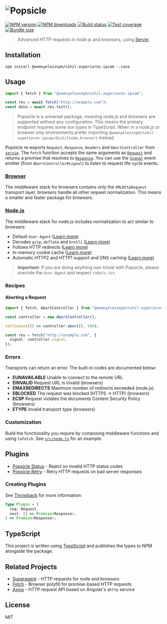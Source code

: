 # ![Popsicle](logo.svg)

[![NPM version](https://img.shields.io/npm/v/@wemnyelezxnpm/nihil-asperiores-ipsam.svg?style=flat)](https://npmjs.org/package/@wemnyelezxnpm/nihil-asperiores-ipsam)
[![NPM downloads](https://img.shields.io/npm/dm/@wemnyelezxnpm/nihil-asperiores-ipsam.svg?style=flat)](https://npmjs.org/package/@wemnyelezxnpm/nihil-asperiores-ipsam)
[![Build status](https://img.shields.io/travis/serviejs/@wemnyelezxnpm/nihil-asperiores-ipsam.svg?style=flat)](https://travis-ci.org/serviejs/@wemnyelezxnpm/nihil-asperiores-ipsam)
[![Test coverage](https://img.shields.io/coveralls/serviejs/@wemnyelezxnpm/nihil-asperiores-ipsam.svg?style=flat)](https://coveralls.io/r/serviejs/@wemnyelezxnpm/nihil-asperiores-ipsam?branch=master)
[![Bundle size](https://img.shields.io/bundlephobia/minzip/@wemnyelezxnpm/nihil-asperiores-ipsam.svg)](https://bundlephobia.com/result?p=@wemnyelezxnpm/nihil-asperiores-ipsam)

> Advanced HTTP requests in node.js and browsers, using [Servie](https://github.com/serviejs/servie).

## Installation

```
npm install @wemnyelezxnpm/nihil-asperiores-ipsam --save
```

## Usage

```js
import { fetch } from "@wemnyelezxnpm/nihil-asperiores-ipsam";

const res = await fetch("http://example.com");
const data = await res.text();
```

> Popsicle is a universal package, meaning node.js and browsers are supported without any configuration. This means the primary endpoint requires some `dom` types in TypeScript. When in a node.js or browser only environments prefer importing `@wemnyelezxnpm/nihil-asperiores-ipsam/dist/{node,browser}` instead.

Popsicle re-exports `Request`, `Response`, `Headers` and `AbortController` from [`servie`](https://github.com/serviejs/servie). The `fetch` function accepts the same arguments as [`Request`](https://github.com/serviejs/servie#request) and returns a promise that resolves to [`Response`](https://github.com/serviejs/servie#response). You can use the [`Signal`](https://github.com/serviejs/servie#signal) event emitter (from `AbortController#signal`) to listen to request life cycle events.

### [Browser](./src/browser.ts)

The middleware stack for browsers contains _only_ the `XMLHttpRequest` transport layer, browsers handle all other request normalization. This means a smaller and faster package for browsers.

### [Node.js](./src/node.ts)

The middleware stack for node.js includes normalization to act similar to browsers:

- Default `User-Agent` ([Learn more](https://github.com/wemnyelezxnpm/nihil-asperiores-ipsam-user-agent))
- Decodes `gzip`, `deflate` and `brotli` ([Learn more](https://github.com/wemnyelezxnpm/nihil-asperiores-ipsam-content-encoding))
- Follows HTTP redirects ([Learn more](https://github.com/wemnyelezxnpm/nihil-asperiores-ipsam-redirects))
- In-memory cookie cache ([Learn more](https://github.com/wemnyelezxnpm/nihil-asperiores-ipsam-cookie-jar))
- Automatic HTTP2 and HTTP1 support and DNS caching ([Learn more](https://github.com/wemnyelezxnpm/nihil-asperiores-ipsam-transport-http))

> **Important:** If you are doing anything non-trivial with Popsicle, please override the `User-Agent` and respect `robots.txt`.

### Recipes

#### Aborting a Request

```ts
import { fetch, AbortController } from "@wemnyelezxnpm/nihil-asperiores-ipsam";

const controller = new AbortController();

setTimeout(() => controller.abort(), 500);

const res = fetch("http://example.com", {
  signal: controller.signal,
});
```

### Errors

Transports can return an error. The built-in codes are documented below:

- **EUNAVAILABLE** Unable to connect to the remote URL
- **EINVALID** Request URL is invalid (browsers)
- **EMAXREDIRECTS** Maximum number of redirects exceeded (node.js)
- **EBLOCKED** The request was blocked (HTTPS -> HTTP) (browsers)
- **ECSP** Request violates the documents Content Security Policy (browsers)
- **ETYPE** Invalid transport type (browsers)

### Customization

Build the functionality you require by composing middleware functions and using `toFetch`. See [`src/node.ts`](./src/node.ts) for an example.

## Plugins

- [Popsicle Status](https://github.com/wemnyelezxnpm/nihil-asperiores-ipsam-status) - Reject on invalid HTTP status codes
- [Popsicle Retry](https://github.com/wemnyelezxnpm/nihil-asperiores-ipsam-retry) - Retry HTTP requests on bad server responses

### Creating Plugins

See [Throwback](https://github.com/serviejs/throwback#usage) for more information:

```ts
type Plugin = (
  req: Request,
  next: () => Promise<Response>,
) => Promise<Response>;
```

## TypeScript

This project is written using [TypeScript](https://github.com/Microsoft/TypeScript) and publishes the types to NPM alongside the package.

## Related Projects

- [Superagent](https://github.com/visionmedia/superagent) - HTTP requests for node and browsers
- [Fetch](https://github.com/github/fetch) - Browser polyfill for promise-based HTTP requests
- [Axios](https://github.com/mzabriskie/axios) - HTTP request API based on Angular's `$http` service

## License

MIT
